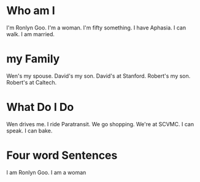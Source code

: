 [//page title]: NavBar

# Who am I

I'm Ronlyn Goo. I'm a woman. I'm fifty something. I have Aphasia. I can walk. I am married.

# my Family

Wen's my spouse. David's my son. David's at Stanford. Robert's my son. Robert's at Caltech.

# What Do I Do

Wen drives me. I ride Paratransit. We go shopping. We're at SCVMC. I can speak. I can bake.

# Four word Sentences

I am Ronlyn Goo.
I am a woman
